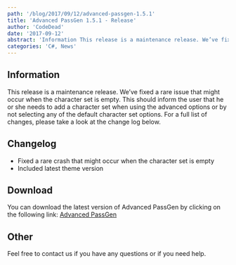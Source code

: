 ```yaml
---
path: '/blog/2017/09/12/advanced-passgen-1.5.1'
title: 'Advanced PassGen 1.5.1 - Release'
author: 'CodeDead'
date: '2017-09-12'
abstract: 'Information This release is a maintenance release. We’ve fixed a rare issue that might occur when the character set is empty. This should inform the user that he or she needs to add a character set when using the advanced options or by not selecting any of the...'
categories: 'C#, News'
---
```


## Information

This release is a maintenance release. We’ve fixed a rare issue that might occur when the character set is empty. This should inform the user that he or she needs to add a character set when using the advanced options or by not selecting any of the default character set options. For a full list of changes, please take a look at the change log below.

## Changelog

- Fixed a rare crash that might occur when the character set is empty
- Included latest theme version

## Download

You can download the latest version of Advanced PassGen by clicking on the following link:
<a href="/software/advanced-passgen">Advanced PassGen</a>

## Other

Feel free to contact us if you have any questions or if you need help.
